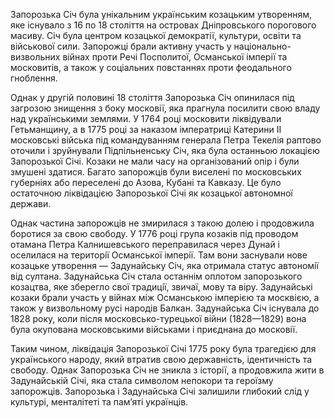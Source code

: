 Запорозька Січ була унікальним українським козацьким утворенням, яке існувало з 16 по 18 століття на островах Дніпровського порогового масиву. Січ була центром козацької демократії, культури, освіти та військової сили. Запорожці брали активну участь у національно-визвольних війнах проти Речі Посполитої, Османської імперії та московитів, а також у соціальних повстаннях проти феодального гноблення.

Однак у другій половині 18 століття Запорозька Січ опинилася під загрозою знищення з боку московії, яка прагнула посилити свою владу над українськими землями. У 1764 році московити ліквідували Гетьманщину, а в 1775 році за наказом імператриці Катерини II московські війська під командуванням генерала Петра Текелія раптово оточили і зруйнували Підпільненську Січ, яка була останньою локацією Запорозької Січі. Козаки не мали часу на організований опір і були змушені здатися. Багато запорожців були виселені по московських губерніях або переселені до Азова, Кубані та Кавказу. Це було остаточною ліквідацією Запорозької Січі як козацької автономної держави.

Однак частина запорожців не змирилася з такою долею і продовжила боротися за свою свободу. У 1776 році група козакiв пiд проводом отамана Петра Калнишевського переправилася через Дунай і оселилася на територiї Османської iмперiї. Там вони заснували нове козацьке утворення — Задунайську Сiч, яка отримала статус автономiї вiд султана. Задунайська Сiч стала останнiм оплотом запорозького козацтва, яке зберегло свої традицiї, звичаї, мову та вiру. Задунайськi козаки брали участь у вiйнах мiж Османською iмперiєю та москвією, а також у визвольному русi народiв Балкан. Задунайська Сiч iснувала до 1828 року, коли пiсля московсько-турецької вiйни (1828—1829) вона була окупована московськими вiйськами і приєднана до московії.

Таким чином, ліквідація Запорозької Січі 1775 року була трагедією для українського народу, який втратив свою державність, ідентичність та свободу. Однак Запорозька Січ не зникла з історії, а продовжила жити в Задунайській Січі, яка стала символом непокори та героїзму запорожців. Запорозька і Задунайська Січі залишили глибокий слід у культурі, менталітеті та пам’яті українців.
